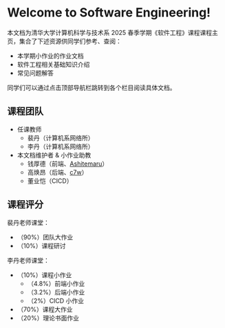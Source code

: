 # Welcome to Software Engineering!

本文档为清华大学计算机科学与技术系 2025 春季学期《软件工程》课程课程主页，集合了下述资源供同学们参考、查阅：

- 本学期小作业的作业文档
- 软件工程相关基础知识介绍
- 常见问题解答

同学们可以通过点击顶部导航栏跳转到各个栏目阅读具体文档。

## 课程团队

- 任课教师
    - 裴丹（计算机系网络所）
    - 李丹（计算机系网络所）
- 本文档维护者 & 小作业助教
    - 钱厚德（前端、[Ashitemaru](https://ashitemaru.github.io)）
    - 高焕昂（后端、[c7w](https://c7w.tech)）
    - 董业恺（CICD）

## 课程评分

裴丹老师课堂：

- （90%）团队大作业
- （10%）课程研讨

李丹老师课堂：

- （10%）课程小作业
    - （4.8%）前端小作业
    - （3.2%）后端小作业
    - （2%）CICD 小作业
- （70%）课程大作业
- （20%）理论书面作业
